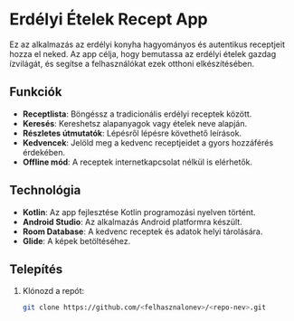 # Erdélyi Ételek Recept App

Ez az alkalmazás az erdélyi konyha hagyományos és autentikus receptjeit hozza el neked. Az app célja, hogy bemutassa az erdélyi ételek gazdag ízvilágát, és segítse a felhasználókat ezek otthoni elkészítésében.

## Funkciók
- **Receptlista**: Böngéssz a tradicionális erdélyi receptek között.
- **Keresés**: Kereshetsz alapanyagok vagy ételek neve alapján.
- **Részletes útmutatók**: Lépésről lépésre követhető leírások.
- **Kedvencek**: Jelöld meg a kedvenc receptjeidet a gyors hozzáférés érdekében.
- **Offline mód**: A receptek internetkapcsolat nélkül is elérhetők.

## Technológia
- **Kotlin**: Az app fejlesztése Kotlin programozási nyelven történt.
- **Android Studio**: Az alkalmazás Android platformra készült.
- **Room Database**: A kedvenc receptek és adatok helyi tárolására.
- **Glide**: A képek betöltéséhez.

## Telepítés
1. Klónozd a repót:
   ```bash
   git clone https://github.com/<felhasznalonev>/<repo-nev>.git
